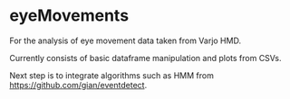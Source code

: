 # eyeMovements
For the analysis of eye movement data taken from Varjo HMD.

Currently consists of basic dataframe manipulation and plots from CSVs.

Next step is to integrate algorithms such as HMM from https://github.com/gian/eventdetect.
